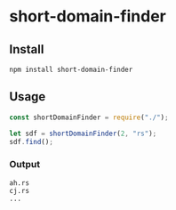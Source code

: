 # short-domain-finder

## Install

```
npm install short-domain-finder
```

## Usage

```javascript
const shortDomainFinder = require("./");

let sdf = shortDomainFinder(2, "rs");
sdf.find();
```

### Output

```
ah.rs
cj.rs
...
```

